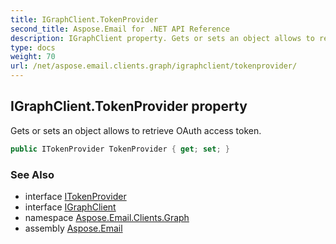 ```yaml
---
title: IGraphClient.TokenProvider
second_title: Aspose.Email for .NET API Reference
description: IGraphClient property. Gets or sets an object allows to retrieve OAuth access token
type: docs
weight: 70
url: /net/aspose.email.clients.graph/igraphclient/tokenprovider/
---
```

## IGraphClient.TokenProvider property

Gets or sets an object allows to retrieve OAuth access token.

```csharp
public ITokenProvider TokenProvider { get; set; }
```

### See Also

* interface [ITokenProvider](../../../aspose.email.clients/itokenprovider/)
* interface [IGraphClient](../)
* namespace [Aspose.Email.Clients.Graph](../../igraphclient/)
* assembly [Aspose.Email](../../../)


